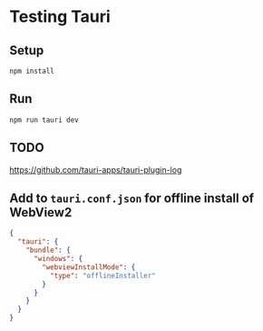 # Testing Tauri

## Setup
```
npm install
```

## Run
```
npm run tauri dev
```

## TODO
https://github.com/tauri-apps/tauri-plugin-log

## Add to `tauri.conf.json` for offline install of WebView2

```json
{
  "tauri": {
    "bundle": {
      "windows": {
        "webviewInstallMode": {
          "type": "offlineInstaller"
        }
      }
    }
  }
}
```
